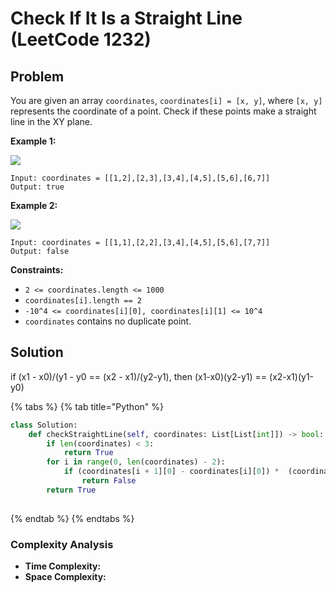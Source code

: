 # Check If It Is a Straight Line \(LeetCode 1232\)

## Problem

You are given an array `coordinates`, `coordinates[i] = [x, y]`, where `[x, y]` represents the coordinate of a point. Check if these points make a straight line in the XY plane.

**Example 1:**

![](https://assets.leetcode.com/uploads/2019/10/15/untitled-diagram-2.jpg)

```text
Input: coordinates = [[1,2],[2,3],[3,4],[4,5],[5,6],[6,7]]
Output: true
```

**Example 2:**

![](https://assets.leetcode.com/uploads/2019/10/09/untitled-diagram-1.jpg)

```text
Input: coordinates = [[1,1],[2,2],[3,4],[4,5],[5,6],[7,7]]
Output: false
```

**Constraints:**

* `2 <= coordinates.length <= 1000`
* `coordinates[i].length == 2`
* `-10^4 <= coordinates[i][0], coordinates[i][1] <= 10^4`
* `coordinates` contains no duplicate point.

## Solution 

if \(x1 - x0\)/\(y1 - y0 == \(x2 - x1\)/\(y2-y1\), then \(x1-x0\)\(y2-y1\) == \(x2-x1\)\(y1-y0\)

{% tabs %}
{% tab title="Python" %}
```python
class Solution:
    def checkStraightLine(self, coordinates: List[List[int]]) -> bool:
        if len(coordinates) < 3:
            return True
        for i in range(0, len(coordinates) - 2):
            if (coordinates[i + 1][0] - coordinates[i][0]) *  (coordinates[i + 2][1] - coordinates[i + 1][1]) != (coordinates[i + 1][1] - coordinates[i][1]) * (coordinates[i + 2][0] - coordinates[i + 1][0]):
                return False
        return True
            
```
{% endtab %}
{% endtabs %}

### Complexity Analysis

* **Time Complexity:** 
* **Space Complexity:** 

